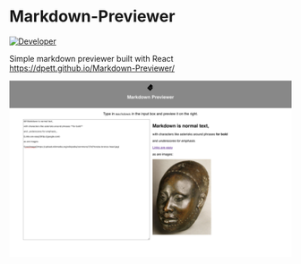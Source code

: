 # Markdown-Previewer
[![Developer](https://img.shields.io/badge/Developer-dpett-red.svg)](http://dillonpetito.ml/)

Simple markdown previewer built with React
https://dpett.github.io/Markdown-Previewer/

![image](image.png)
